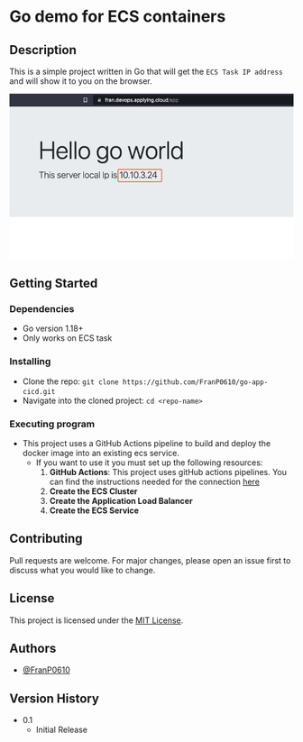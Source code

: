 # Go demo for ECS containers 

## Description

This is a simple project written in Go that will get the `ECS Task IP address` and will show it to you on the browser.
<div style="text-align: center;">
<img src="images/image-v1.png" alt="DevOps Architecture Diagram" width="600px">
</div>

## Getting Started

### Dependencies

- Go version 1.18+
- Only works on ECS task

### Installing

- Clone the repo: `git clone https://github.com/FranP0610/go-app-cicd.git`
- Navigate into the cloned project: `cd <repo-name>`


### Executing program
- This project uses a GitHub Actions pipeline to build and deploy the docker image into an existing ecs service.
  - If you want to use it you must set up the following resources:
    1. **GitHub Actions**: This project uses gitHub actions pipelines. You can find the instructions needed for the connection [here](https://aws.amazon.com/blogs/security/use-iam-roles-to-connect-github-actions-to-actions-in-aws/)
    2. **Create the ECS Cluster**
    3. **Create the Application Load Balancer**
    4. **Create the ECS Service**


## Contributing

Pull requests are welcome. For major changes, please open an issue first to discuss what you would like to change.

## License

This project is licensed under the [MIT License](LICENSE).

## Authors

-  [@FranP0610](https://github.com/FranP0610)

## Version History

- 0.1
    - Initial Release
